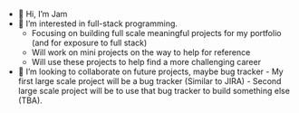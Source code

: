- 👋 Hi, I’m Jam
- 👀 I’m interested in full-stack programming.
    - Focusing on building full scale meaningful projects for my portfolio (and for exposure to full stack)
    - Will work on mini projects on the way to help for reference
    - Will use these projects to help find a more challenging career
- 💞️ I’m looking to collaborate on future projects, maybe bug tracker
      - My first large scale project will be a bug tracker (Similar to JIRA)
      - Second large scale project will be to use that bug tracker to build something else (TBA).

<!---
is a ✨ special ✨ repository because its `README.md` (this file) appears on your GitHub profile.
You can click the Preview link to take a look at your changes.
--->
